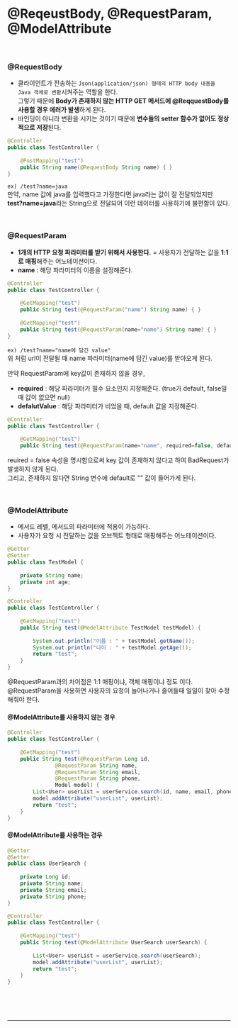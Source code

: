# @ReqeustBody, @RequestParam, @ModelAttribute

<br>

### @RequestBody

- 클라이언트가 전송하는 `Json(application/json) 형태의 HTTP body 내용을 Java 객체로 변환`시켜주는 역할을 한다.<br>
그렇기 때문에 **Body가 존재하지 않는 HTTP GET 메서드에 @ReqquestBody를 사용할 경우 에러가 발생**하게 된다.
- 바인딩이 아니라 변환을 시키는 것이기 때문에 **변수들의 setter 함수가 없어도 정상적으로 저장**된다.

```java
@Controller
public class TestController {	
	
	@PostMapping("test")
	public String name(@RequestBody String name) { }
}
```

`ex) /test?name=java`<br>
만약, name 값에 java를 입력했다고 가정한다면 java라는 값이 잘 전달되었지만<br>
**test?name=java**라는 String으로 전달되어 이런 데이터를 사용하기에 불편함이 있다.

<br>

### @RequestParam

- **1개의 HTTP 요청 파라미터를 받기 위해서 사용한다.** = 사용자가 전달하는 값을 **1:1로 매핑**해주는 어노테이션이다.
- **name** : 해당 파라미터의 이름을 설정해준다.

```java
@Controller
public class TestController {
	
	@GetMapping("test")
	public String test(@RequestParam("name") String name) { }
	
	@GetMapping("test")
	public String test(@RequestParam(name="name") String name) { }
}
```

`ex) /test?name="name에 담긴 value"`<br>
위 처럼 url이 전달될 때 name 파라미터(name에 담긴 value)를 받아오게 된다.

만약 RequestParam에 key값이 존재하지 않을 경우,

- **required** : 해당 파라미터가 필수 요소인지 지정해준다. (true가 default, false일 때 값이 없으면 null)
- **defalutValue** : 해당 파라미터가 비었을 때, default 값을 지정해준다.

```java
@Controller
public class TestController {
	
	@GetMapping("test")
	public String test(@RequestParam(name="name", required=false, defaultValue="") String name) { }
```

reuired = false 속성을 명시함으로써 key 값이 존재하지 않다고 하여 BadRequest가 발생하지 않게 된다.<br>
그리고, 존재하지 않다면 String 변수에 default로 "" 값이 들어가게 된다.

<br>

### @ModelAttribute

- 메서드 레벨, 메서드의 파라미터에 적용이 가능하다.
- 사용자가 요청 시 전달하는 값을 오브젝트 형태로 매핑해주는 어노테이션이다.

```java
@Getter
@Setter
public class TestModel {
	
	private String name;
	private int age;
}

@Controller
public class TestController {
	
	@GetMapping("test")
	public String test(@ModelAttribute TestModel testModel) {
		
		System.out.println("이름 : " + testModel.getName());
		System.out.println("나이 : " + testModel.getAge());
		return "test";
	}
}
```

@RequestParam과의 차이점은 1:1 매핑이냐, 객체 매핑이냐 정도 이다.<br>
@RequestParam을 사용하면 사용자의 요청이 늘어나거나 줄어들때 일일이 찾아 수정해줘야 한다.

#### @ModelAttribute를 사용하지 않는 경우

```java
@Controller
public class TestController {
	
	@GetMapping("test")
	public String test(@RequestParam Long id,
			   @RequestParam String name,
			   @RequestParam String email,
			   @RequestParam String phone,
			   Model model) {
		List<User> userList = userService.search(id, name, email, phone);
		model.addAttribute("userList", userList);
		return "test";
	}
}
```

#### @ModelAttribute를 사용하는 경우

```java
@Getter
@Setter
public class UserSearch {
	
	private Long id;
	private String name;
	private String email;
	private String phone;
}

@Controller
public class TestController {
	
	@GetMapping("test")
	public String test(@ModelAttribute UserSearch userSearch) {
		
		List<User> userList = userService.search(userSearch);
		model.addAttribute("userList", userList);
		return "test";
	}
}
```

<br><br><br>

---

<br><br><br>